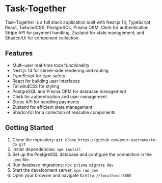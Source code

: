 # Task-Together

Task-Together is a full stack application built with Next.js 14, TypeScript, React, TailwindCSS, PostgreSQL, Prisma ORM, Clerk for authentication, Stripe API for payment handling, Zustand for state management, and Shadcn/UI for component collection.

## Features

- Multi-user real-time todo functionality
- Next.js 14 for server-side rendering and routing
- TypeScript for type safety
- React for building user interfaces
- TailwindCSS for styling
- PostgreSQL and Prisma ORM for database management
- Clerk for authentication and user management
- Stripe API for handling payments
- Zustand for efficient state management
- Shadcn/UI for a collection of reusable components

## Getting Started

1. Clone the repository: `git clone https://github.com/your-username/to-do.git`
2. Install dependencies: `npm install`
3. Set up the PostgreSQL database and configure the connection in the `.env` file.
4. Run database migrations: `npx prisma migrate dev`
5. Start the development server: `npm run dev`
6. Open your browser and navigate to `http://localhost:3000`